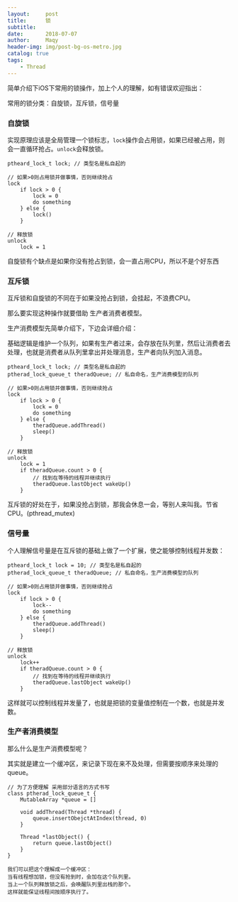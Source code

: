```yaml
---
layout:     post
title:      锁
subtitle:   
date:       2018-07-07
author:     Maqy
header-img: img/post-bg-os-metro.jpg
catalog: true
tags:
    - Thread
---
```




简单介绍下iOS下常用的锁操作，加上个人的理解，如有错误欢迎指出：

常用的锁分类：自旋锁，互斥锁，信号量



### 自旋锁

实现原理应该是全局管理一个锁标志，`lock`操作会占用锁，如果已经被占用，则会一直循环抢占。`unlock`会释放锁。

```
ptheard_lock_t lock; // 类型名是私自起的

// 如果>0则占用锁并做事情，否则继续抢占
lock 
	if lock > 0 {
		lock = 0
        do something
	} else {
        lock()
	}
	
// 释放锁
unlock
	lock = 1
```



自旋锁有个缺点是如果你没有抢占到锁，会一直占用CPU，所以不是个好东西



### 互斥锁

互斥锁和自旋锁的不同在于如果没抢占到锁，会挂起，不浪费CPU。

那么要实现这种操作就要借助 生产者消费者模型。

生产消费模型先简单介绍下，下边会详细介绍：

​	基础逻辑是维护一个队列，如果有生产者过来，会存放在队列里，然后让消费者去处理，也就是消费者从队列里拿出并处理消息，生产者向队列加入消息。

```
ptheard_lock_t lock; // 类型名是私自起的
ptherad_lock_queue_t theradQueue; // 私自命名，生产消费模型的队列

// 如果>0则占用锁并做事情，否则继续抢占
lock 
	if lock > 0 {
		lock = 0
        do something
	} else {
        theradQueue.addThread()
        sleep()
	}
	
// 释放锁
unlock
	lock = 1
	if theradQueue.count > 0 {
		// 找到在等待的线程并继续执行
        theradQueue.lastObject wakeUp()
	}
```



互斥锁的好处在于，如果没抢占到锁，那我会休息一会，等别人来叫我。节省CPU。(pthread_mutex)



### 信号量

个人理解信号量是在互斥锁的基础上做了一个扩展，使之能够控制线程并发数：

```
ptheard_lock_t lock = 10; // 类型名是私自起的
ptherad_lock_queue_t theradQueue; // 私自命名，生产消费模型的队列

// 如果>0则占用锁并做事情，否则继续抢占
lock 
	if lock > 0 {
		lock--
        do something
	} else {
        theradQueue.addThread()
        sleep()
	}
	
// 释放锁
unlock
	lock++
	if theradQueue.count > 0 {
		// 找到在等待的线程并继续执行
        theradQueue.lastObject wakeUp()
	}
```

这样就可以控制线程并发量了，也就是把锁的变量值控制在一个数，也就是并发数。



### 生产者消费模型

那么什么是生产消费模型呢？

其实就是建立一个缓冲区，来记录下现在来不及处理，但需要按顺序来处理的queue。

```
// 为了方便理解 采用部分语言的方式书写
class ptherad_lock_queue_t {
    MutableArray *queue = []
    
    void addThread(Thread *thread) {
        queue.insertObejctAtIndex(thread, 0)
    }
    
    Thread *lastObject() {
        return queue.lastObject()
    }
}

我们可以把这个理解成一个缓冲区：
当有线程想加锁，但没有抢到时，会加在这个队列里。
当上一个队列释放锁之后，会唤醒队列里出栈的那个。
这样就能保证线程间按顺序执行了。
```

